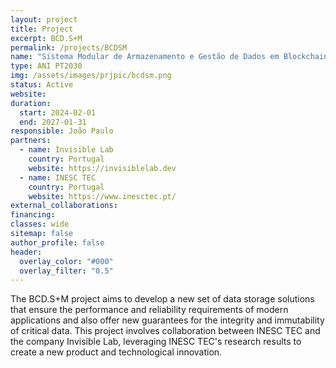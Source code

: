 ```yaml
---
layout: project
title: Project
excerpt: BCD.S+M
permalink: /projects/BCDSM
name: "Sistema Modular de Armazenamento e Gestão de Dados em Blockchain com IA"
type: ANI PT2030
img: /assets/images/prjpic/bcdsm.png
status: Active
website:
duration:
  start: 2024-02-01
  end: 2027-01-31
responsible: João Paulo
partners:
  - name: Invisible Lab
    country: Portugal
    website: https://invisiblelab.dev
  - name: INESC TEC
    country: Portugal
    website: https://www.inesctec.pt/
external_collaborations:
financing:
classes: wide
sitemap: false
author_profile: false
header:
  overlay_color: "#000"
  overlay_filter: "0.5"
---
```


The BCD.S+M project aims to develop a new set of data storage solutions that ensure the performance and reliability requirements of modern applications and also offer new guarantees for the integrity and immutability of critical data. This project involves collaboration between INESC TEC and the company Invisible Lab, leveraging INESC TEC's research results to create a new product and technological innovation.